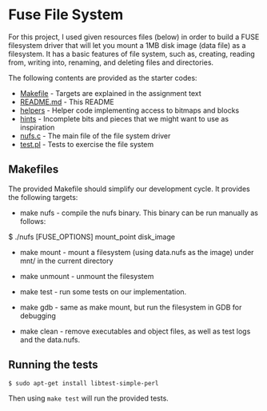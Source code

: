 # Fuse File System 


For this project, I used given resources files (below) in order to build a FUSE filesystem driver that will let you mount a 1MB disk image (data file) as a filesystem. It has a basic features of file system, such as, creating, reading from, writing into, renaming, and deleting files and directories. 

The following contents are provided as the starter codes:

- [Makefile](Makefile)   - Targets are explained in the assignment text
- [README.md](README.md) - This README
- [helpers](helpers)     - Helper code implementing access to bitmaps and blocks
- [hints](hints)         - Incomplete bits and pieces that we might want to use as inspiration
- [nufs.c](nufs.c)       - The main file of the file system driver
- [test.pl](test.pl)     - Tests to exercise the file system

## Makefiles
The provided Makefile should simplify our development cycle. It provides the following targets:

- make nufs - compile the nufs binary. This binary can be run manually as follows:

$ ./nufs [FUSE_OPTIONS] mount_point disk_image
- make mount - mount a filesystem (using data.nufs as the image) under mnt/ in the current directory

- make unmount - unmount the filesystem

- make test - run some tests on our implementation.

- make gdb - same as make mount, but run the filesystem in GDB for debugging

- make clean - remove executables and object files, as well as test logs and the data.nufs.

## Running the tests

```
$ sudo apt-get install libtest-simple-perl
```

Then using `make test` will run the provided tests.


